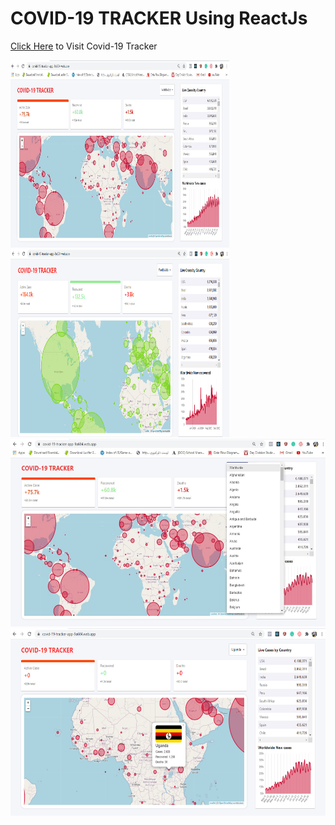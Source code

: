 # COVID-19 TRACKER Using ReactJs 

[Click Here](https://covid-19-tracker-app-9a604.web.app/) to Visit Covid-19 Tracker 

<img src="https://github.com/Div685/Corona-Tracker/blob/master/src/screenshot/covid%201.jpg" width="350" height="300">  <img src="https://github.com/Div685/Corona-Tracker/blob/master/src/screenshot/covid%204.jpg" width="350" height="300"> 
<img src="https://github.com/Div685/Corona-Tracker/blob/master/src/screenshot/covid%202.jpg" width="750" height="300">
<img src="https://github.com/Div685/Corona-Tracker/blob/master/src/screenshot/covid%203.jpg" width="750" height="300">

